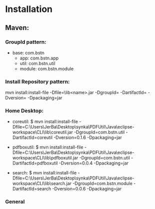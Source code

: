 # Installation

## Maven:

### GroupId pattern:
- base: com.bstn
    - app: com.bstn.app
    - util: com.bstn.util
    - module: com.bstn.module

### Install Repository pattern:
mvn install:install-file -Dfile=<path>\lib\<name>.jar -DgroupId=<GroupId> -DartifactId=<ArtifactId> -Dversion=<version> -Dpackaging=jar


### Home Desktop:
- coreutil:
    $ mvn install:install-file -Dfile=C:\Users\JerBa\Desktop\synka\PDFUtil\Java\eclipse-workspace\CLI\lib\coreutil.jar -DgroupId=com.bstn.util -DartifactId=coreutil -Dversion=0.1.6 -Dpackaging=jar

- pdfboxutil:
    $ mvn install:install-file -Dfile=C:\Users\JerBa\Desktop\synka\PDFUtil\Java\eclipse-workspace\CLI\lib\pdfboxutil.jar -DgroupId=com.bstn.util -DartifactId=pdfboxutil -Dversion=0.0.4 -Dpackaging=jar

- search:
    $ mvn install:install-file -Dfile=C:\Users\JerBa\Desktop\synka\PDFUtil\Java\eclipse-workspace\CLI\lib\search.jar -DgroupId=com.bstn.module -DartifactId=search -Dversion=0.0.6 -Dpackaging=jar



### General
